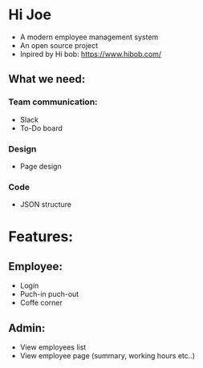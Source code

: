 # Hi Joe
- A modern employee management system
- An open source project
- Inpired by Hi bob: https://www.hibob.com/

## What we need:
### Team communication:
- Slack
- To-Do board

### Design
- Page design

### Code
- JSON structure

# Features:
## Employee:
- Login
- Puch-in puch-out
- Coffe corner

## Admin:
- View employees list
- View employee page (summary, working hours etc..)
